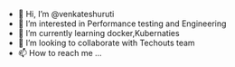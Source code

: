 - 👋 Hi, I’m @venkateshuruti
- 👀 I’m interested in Performance testing and Engineering
- 🌱 I’m currently learning docker,Kubernaties
- 💞️ I’m looking to collaborate with Techouts team
- 📫 How to reach me ...

<!---
venkateshuruti/venkateshuruti is a ✨ special ✨ repository because its `README.md` (this file) appears on your GitHub profile.
You can click the Preview link to take a look at your changes.
--->
